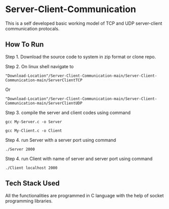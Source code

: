 # Server-Client-Communication
This is a self developed basic working model of TCP and UDP server-client communication protocals.

## How To Run
Step 1. Download the source code to system in zip format or clone repo.

Step 2. On linux shell navigate to 
```
"Download-Location"/Server-Client-Communication-main/Server-Client-Communication-main/ServerClientTCP
```
Or
```
"Download-Location"/Server-Client-Communication-main/Server-Client-Communication-main/ServerClientUDP
```
Step 3. compile the server and client codes using command 
```
gcc My-Server.c -o Server
```
```
gcc My-Client.c -o Client
```
Step 4. run Server with a server port using command 
```
./Server 2000
```
Step 4. run Client with name of server and server port using command 
```
./Client localhost 2000
```
## Tech Stack Used
All the functionalities are programmed in C language with the help of socket programming libraries.
